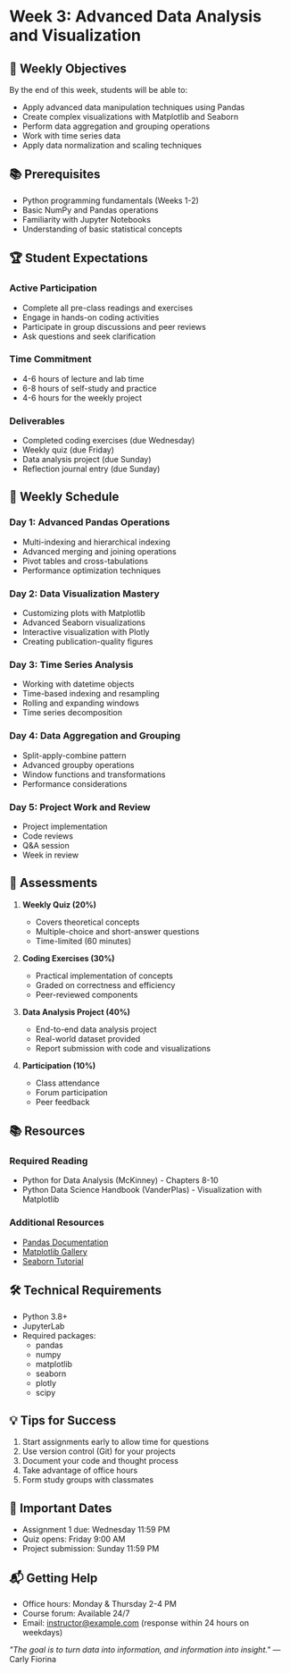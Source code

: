 # Week 3: Advanced Data Analysis and Visualization

## 🎯 Weekly Objectives

By the end of this week, students will be able to:
- Apply advanced data manipulation techniques using Pandas
- Create complex visualizations with Matplotlib and Seaborn
- Perform data aggregation and grouping operations
- Work with time series data
- Apply data normalization and scaling techniques

## 📚 Prerequisites

- Python programming fundamentals (Weeks 1-2)
- Basic NumPy and Pandas operations
- Familiarity with Jupyter Notebooks
- Understanding of basic statistical concepts

## 🏆 Student Expectations

### Active Participation
- Complete all pre-class readings and exercises
- Engage in hands-on coding activities
- Participate in group discussions and peer reviews
- Ask questions and seek clarification

### Time Commitment
- 4-6 hours of lecture and lab time
- 6-8 hours of self-study and practice
- 4-6 hours for the weekly project

### Deliverables
- Completed coding exercises (due Wednesday)
- Weekly quiz (due Friday)
- Data analysis project (due Sunday)
- Reflection journal entry (due Sunday)

## 📅 Weekly Schedule

### Day 1: Advanced Pandas Operations
- Multi-indexing and hierarchical indexing
- Advanced merging and joining operations
- Pivot tables and cross-tabulations
- Performance optimization techniques

### Day 2: Data Visualization Mastery
- Customizing plots with Matplotlib
- Advanced Seaborn visualizations
- Interactive visualization with Plotly
- Creating publication-quality figures

### Day 3: Time Series Analysis
- Working with datetime objects
- Time-based indexing and resampling
- Rolling and expanding windows
- Time series decomposition

### Day 4: Data Aggregation and Grouping
- Split-apply-combine pattern
- Advanced groupby operations
- Window functions and transformations
- Performance considerations

### Day 5: Project Work and Review
- Project implementation
- Code reviews
- Q&A session
- Week in review

## 📝 Assessments

1. **Weekly Quiz (20%)**
   - Covers theoretical concepts
   - Multiple-choice and short-answer questions
   - Time-limited (60 minutes)

2. **Coding Exercises (30%)**
   - Practical implementation of concepts
   - Graded on correctness and efficiency
   - Peer-reviewed components

3. **Data Analysis Project (40%)**
   - End-to-end data analysis project
   - Real-world dataset provided
   - Report submission with code and visualizations

4. **Participation (10%)**
   - Class attendance
   - Forum participation
   - Peer feedback

## 📚 Resources

### Required Reading
- Python for Data Analysis (McKinney) - Chapters 8-10
- Python Data Science Handbook (VanderPlas) - Visualization with Matplotlib

### Additional Resources
- [Pandas Documentation](https://pandas.pydata.org/docs/)
- [Matplotlib Gallery](https://matplotlib.org/stable/gallery/index.html)
- [Seaborn Tutorial](https://seaborn.pydata.org/tutorial.html)

## 🛠 Technical Requirements
- Python 3.8+
- JupyterLab
- Required packages:
  - pandas
  - numpy
  - matplotlib
  - seaborn
  - plotly
  - scipy

## 💡 Tips for Success
1. Start assignments early to allow time for questions
2. Use version control (Git) for your projects
3. Document your code and thought process
4. Take advantage of office hours
5. Form study groups with classmates

## 📅 Important Dates
- Assignment 1 due: Wednesday 11:59 PM
- Quiz opens: Friday 9:00 AM
- Project submission: Sunday 11:59 PM

## 📬 Getting Help
- Office hours: Monday & Thursday 2-4 PM
- Course forum: Available 24/7
- Email: instructor@example.com (response within 24 hours on weekdays)

*"The goal is to turn data into information, and information into insight."* — Carly Fiorina
